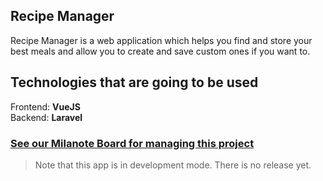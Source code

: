 ## Recipe Manager
Recipe Manager is a web application which helps you find and store your best meals and allow you to create and save custom ones if you want to. 

## Technologies that are going to be used
Frontend: <strong>VueJS</strong><br/>
Backend: <strong>Laravel</strong>

### [See our Milanote Board for managing this project](https://app.milanote.com/1HRQhG1c6Ulba7)

> Note that this app is in development mode. There is no release yet.
